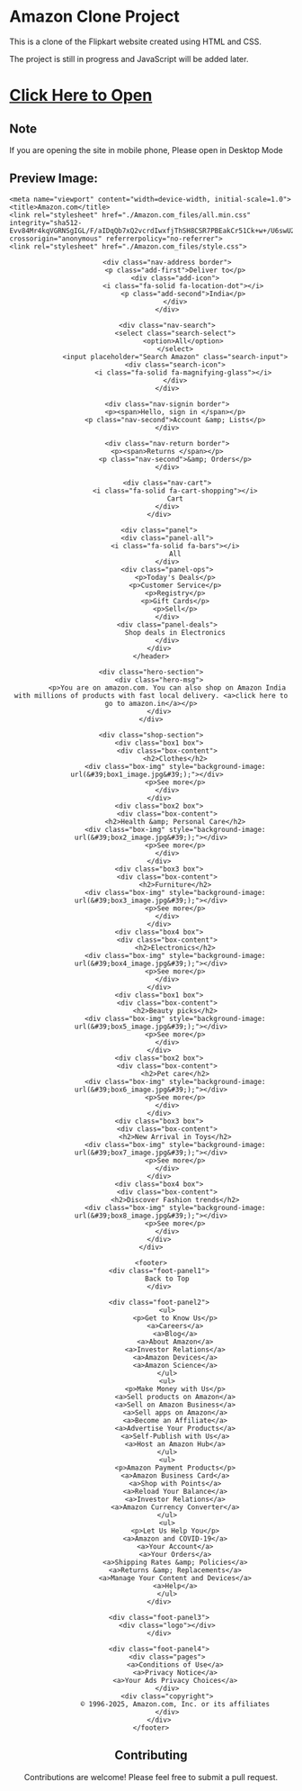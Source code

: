 # Amazon Clone Project

This is a clone of the Flipkart website created using HTML and CSS.

The project is still in progress and JavaScript will be added later.


# [Click Here to Open](http://127.0.0.1:5500/)

<h2> Note </h2>

If you are opening the site in mobile phone, Please open in Desktop Mode

<h2> Preview Image: </h2>

<!DOCTYPE html>
<!-- saved from url=(0022)http://127.0.0.1:5500/ -->
<html lang="en"><head><meta http-equiv="Content-Type" content="text/html; charset=UTF-8">
    
    <meta name="viewport" content="width=device-width, initial-scale=1.0">
    <title>Amazon.com</title>
    <link rel="stylesheet" href="./Amazon.com_files/all.min.css" integrity="sha512-Evv84Mr4kqVGRNSgIGL/F/aIDqQb7xQ2vcrdIwxfjThSH8CSR7PBEakCr51Ck+w+/U6swU2Im1vVX0SVk9ABhg==" crossorigin="anonymous" referrerpolicy="no-referrer">
    <link rel="stylesheet" href="./Amazon.com_files/style.css">
</head>
<body>
    <header>
        <div class="navbar">
            <div class="nav-logo border">
                <div class="logo"></div>
            </div>
        
            <div class="nav-address border">
                <p class="add-first">Deliver to</p>
                <div class="add-icon">
                    <i class="fa-solid fa-location-dot"></i>
                    <p class="add-second">India</p>
                </div>
            </div>

            <div class="nav-search">
                <select class="search-select">
                    <option>All</option>
                </select>
                <input placeholder="Search Amazon" class="search-input">
                <div class="search-icon">
                    <i class="fa-solid fa-magnifying-glass"></i>
                </div>
            </div>

            <div class="nav-signin border">
                <p><span>Hello, sign in </span></p>
                <p class="nav-second">Account &amp; Lists</p>
            </div>

            <div class="nav-return border">
                <p><span>Returns </span></p>    
                <p class="nav-second">&amp; Orders</p>
            </div>

            <div class="nav-cart">
                <i class="fa-solid fa-cart-shopping"></i>
                Cart
            </div>
        </div>

        <div class="panel">
            <div class="panel-all">
                <i class="fa-solid fa-bars"></i>
                All
            </div>
            <div class="panel-ops">
                <p>Today's Deals</p>
                <p>Customer Service</p>
                <p>Registry</p>
                <p>Gift Cards</p>
                <p>Sell</p>
            </div>
            <div class="panel-deals">
                Shop deals in Electronics
            </div>
        </div>
    </header>
    
    <div class="hero-section">
        <div class="hero-msg">
            <p>You are on amazon.com. You can also shop on Amazon India with millions of products with fast local delivery. <a>click here to go to amazon.in</a></p>
        </div>
    </div>

    <div class="shop-section">
        <div class="box1 box">
            <div class="box-content">
                <h2>Clothes</h2>
                <div class="box-img" style="background-image: url(&#39;box1_image.jpg&#39;);"></div>  
                <p>See more</p>
            </div>
        </div>
        <div class="box2 box">
            <div class="box-content">
                <h2>Health &amp; Personal Care</h2>
                <div class="box-img" style="background-image: url(&#39;box2_image.jpg&#39;);"></div>
                <p>See more</p>
            </div>
        </div>
        <div class="box3 box">
            <div class="box-content">
                <h2>Furniture</h2>
                <div class="box-img" style="background-image: url(&#39;box3_image.jpg&#39;);"></div>
                <p>See more</p>
            </div>
        </div>
        <div class="box4 box">
            <div class="box-content">
                <h2>Electronics</h2>
                <div class="box-img" style="background-image: url(&#39;box4_image.jpg&#39;);"></div>
                <p>See more</p>
            </div>
        </div>
        <div class="box1 box">
            <div class="box-content">
                <h2>Beauty picks</h2>
                <div class="box-img" style="background-image: url(&#39;box5_image.jpg&#39;);"></div>
                <p>See more</p>
            </div>
        </div>
        <div class="box2 box">
            <div class="box-content">
                <h2>Pet care</h2>
                <div class="box-img" style="background-image: url(&#39;box6_image.jpg&#39;);"></div>
                <p>See more</p>
            </div>
        </div>
        <div class="box3 box">
            <div class="box-content">
                <h2>New Arrival in Toys</h2>
                <div class="box-img" style="background-image: url(&#39;box7_image.jpg&#39;);"></div>
                <p>See more</p>
            </div>
        </div>
        <div class="box4 box">
            <div class="box-content">
                <h2>Discover Fashion trends</h2>
                <div class="box-img" style="background-image: url(&#39;box8_image.jpg&#39;);"></div>
                <p>See more</p>
            </div>
        </div>
    </div>

    <footer>
        <div class="foot-panel1">
            Back to Top
        </div>

        <div class="foot-panel2">
            <ul>
                <p>Get to Know Us</p>
                <a>Careers</a>
                <a>Blog</a>
                <a>About Amazon</a>
                <a>Investor Relations</a>
                <a>Amazon Devices</a>
                <a>Amazon Science</a>
            </ul>
            <ul>
                <p>Make Money with Us</p>
                <a>Sell products on Amazon</a>
                <a>Sell on Amazon Business</a>
                <a>Sell apps on Amazon</a>
                <a>Become an Affiliate</a>
                <a>Advertise Your Products</a>
                <a>Self-Publish with Us</a>
                <a>Host an Amazon Hub</a>
            </ul>
            <ul>
                <p>Amazon Payment Products</p>
                <a>Amazon Business Card</a>
                <a>Shop with Points</a>
                <a>Reload Your Balance</a>
                <a>Investor Relations</a>
                <a>Amazon Currency Converter</a>
            </ul>
            <ul>
                <p>Let Us Help You</p>
                <a>Amazon and COVID-19</a>
                <a>Your Account</a>
                <a>Your Orders</a>
                <a>Shipping Rates &amp; Policies</a>
                <a>Returns &amp; Replacements</a>
                <a>Manage Your Content and Devices</a>
                <a>Help</a>
            </ul>
        </div>

        <div class="foot-panel3">
            <div class="logo"></div>
        </div>

        <div class="foot-panel4">
            <div class="pages">
                <a>Conditions of Use</a>
                <a>Privacy Notice</a>
                <a>Your Ads Privacy Choices</a>
            </div>
            <div class="copyright">
                © 1996-2025, Amazon.com, Inc. or its affiliates
            </div>
        </div>
    </footer>
<!-- Code injected by live-server -->
<script>
	// <![CDATA[  <-- For SVG support
	if ('WebSocket' in window) {
		(function () {
			function refreshCSS() {
				var sheets = [].slice.call(document.getElementsByTagName("link"));
				var head = document.getElementsByTagName("head")[0];
				for (var i = 0; i < sheets.length; ++i) {
					var elem = sheets[i];
					var parent = elem.parentElement || head;
					parent.removeChild(elem);
					var rel = elem.rel;
					if (elem.href && typeof rel != "string" || rel.length == 0 || rel.toLowerCase() == "stylesheet") {
						var url = elem.href.replace(/(&|\?)_cacheOverride=\d+/, '');
						elem.href = url + (url.indexOf('?') >= 0 ? '&' : '?') + '_cacheOverride=' + (new Date().valueOf());
					}
					parent.appendChild(elem);
				}
			}
			var protocol = window.location.protocol === 'http:' ? 'ws://' : 'wss://';
			var address = protocol + window.location.host + window.location.pathname + '/ws';
			var socket = new WebSocket(address);
			socket.onmessage = function (msg) {
				if (msg.data == 'reload') window.location.reload();
				else if (msg.data == 'refreshcss') refreshCSS();
			};
			if (sessionStorage && !sessionStorage.getItem('IsThisFirstTime_Log_From_LiveServer')) {
				console.log('Live reload enabled.');
				sessionStorage.setItem('IsThisFirstTime_Log_From_LiveServer', true);
			}
		})();
	}
	else {
		console.error('Upgrade your browser. This Browser is NOT supported WebSocket for Live-Reloading.');
	}
	// ]]>
</script>

</body></html>

<h2> Contributing </h2>

Contributions are welcome! Please feel free to submit a pull request.
